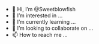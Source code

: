 - 👋 Hi, I’m @Sweetblowfish
- 👀 I’m interested in ...
- 🌱 I’m currently learning ...
- 💞️ I’m looking to collaborate on ...
- 📫 How to reach me ...

<!---
Hi I'm Christina
I'm learning Java, Javascript, Python, Bootstrap 4, Bulma and naturally, HTML and CSS
--->
